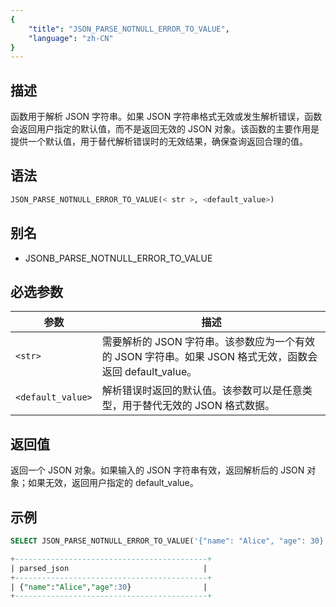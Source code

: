 ```yaml
---
{
    "title": "JSON_PARSE_NOTNULL_ERROR_TO_VALUE",
    "language": "zh-CN"
}
---
```


<!-- 
Licensed to the Apache Software Foundation (ASF) under one
or more contributor license agreements.  See the NOTICE file
distributed with this work for additional information
regarding copyright ownership.  The ASF licenses this file
to you under the Apache License, Version 2.0 (the
"License"); you may not use this file except in compliance
with the License.  You may obtain a copy of the License at

  http://www.apache.org/licenses/LICENSE-2.0

Unless required by applicable law or agreed to in writing,
software distributed under the License is distributed on an
"AS IS" BASIS, WITHOUT WARRANTIES OR CONDITIONS OF ANY
KIND, either express or implied.  See the License for the
specific language governing permissions and limitations
under the License.
-->

## 描述

函数用于解析 JSON 字符串。如果 JSON 字符串格式无效或发生解析错误，函数会返回用户指定的默认值，而不是返回无效的 JSON 对象。该函数的主要作用是提供一个默认值，用于替代解析错误时的无效结果，确保查询返回合理的值。

## 语法

```sql
JSON_PARSE_NOTNULL_ERROR_TO_VALUE(< str >, <default_value>)
``` 

## 别名

- JSONB_PARSE_NOTNULL_ERROR_TO_VALUE

## 必选参数

| 参数 | 描述 |
|------|------|
| `<str>` | 需要解析的 JSON 字符串。该参数应为一个有效的 JSON 字符串。如果 JSON 格式无效，函数会返回 default_value。 |
| `<default_value>` | 解析错误时返回的默认值。该参数可以是任意类型，用于替代无效的 JSON 格式数据。 |


## 返回值

返回一个 JSON 对象。如果输入的 JSON 字符串有效，返回解析后的 JSON 对象；如果无效，返回用户指定的 default_value。


## 示例

```sql
SELECT JSON_PARSE_NOTNULL_ERROR_TO_VALUE('{"name": "Alice", "age": 30}', '{"name": "Unknown", "age": 0}') AS parsed_json;

```
```sql
+-------------------------------------------+
| parsed_json                              |
+-------------------------------------------+
| {"name":"Alice","age":30}                |
+-------------------------------------------+

```